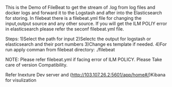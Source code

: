 This is the Demo of FileBeat to get the stream of .log from log files and docker logs and forward it to the Logstash and after into the Elasticsearch for storing.
In filebeat there is a filebeat.yml file for changing the input,output source and any other source.
If you will get the ILM POLIY error in elasticsearch please refer the seconf filebeat.yml file.

Steps:
1)Select the path for input
2)Selectc the output for logstash or elasticsearch and their port numbers
3)Change es template if needed.
4)For run apply comman from filebeat directory:   ./filebeat


NOTE:
Please refer filebeat.yml if facing error of ILM POLICY.
Please Take care of version Compatibility.

Refer Inexture Dev server and (http://103.107.26.2:5601/app/home#/)Kibana for visulization
